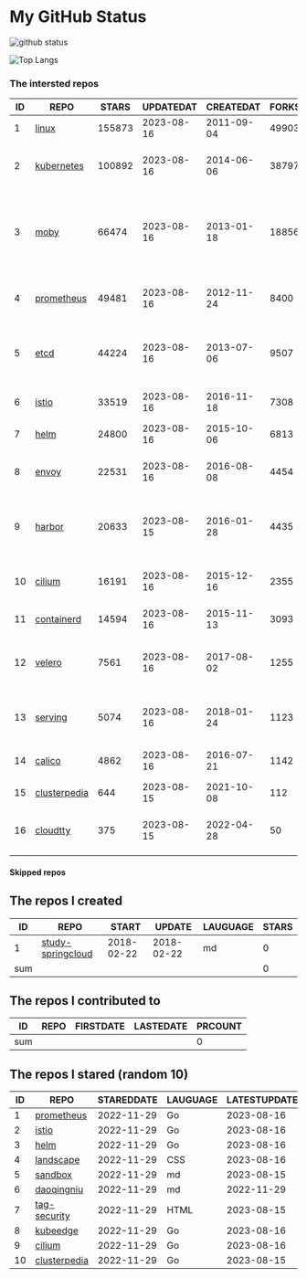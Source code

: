 # My GitHub Status

<img src="https://github-readme-stats-1.yihong0618.vercel.app/api?username=daoqingniu&show_icons=true&&&hide_title=true&count_private=true" alt="github status" />

![Top Langs](https://github-readme-stats-1.yihong0618.vercel.app/api/top-langs/?username=daoqingniu&layout=compact)

<!--START_SECTION:github_repos-->
### The intersted repos
| ID |                              REPO                               | STARS  | UPDATEDAT  | CREATEDAT  | FORKSCOUNT |                                              DESCRIPTIONS                                              |
|----|-----------------------------------------------------------------|--------|------------|------------|------------|--------------------------------------------------------------------------------------------------------|
|  1 | [linux](https://github.com/torvalds/linux)                      | 155873 | 2023-08-16 | 2011-09-04 |      49903 | Linux kernel source tree                                                                               |
|  2 | [kubernetes](https://github.com/kubernetes/kubernetes)          | 100892 | 2023-08-16 | 2014-06-06 |      38797 | Production-Grade Container Scheduling and Management                                                   |
|  3 | [moby](https://github.com/moby/moby)                            |  66474 | 2023-08-16 | 2013-01-18 |      18856 | Moby Project - a collaborative project for the container ecosystem to assemble container-based systems |
|  4 | [prometheus](https://github.com/prometheus/prometheus)          |  49481 | 2023-08-16 | 2012-11-24 |       8400 | The Prometheus monitoring system and time series database.                                             |
|  5 | [etcd](https://github.com/etcd-io/etcd)                         |  44224 | 2023-08-16 | 2013-07-06 |       9507 | Distributed reliable key-value store for the most critical data of a distributed system                |
|  6 | [istio](https://github.com/istio/istio)                         |  33519 | 2023-08-16 | 2016-11-18 |       7308 | Connect, secure, control, and observe services.                                                        |
|  7 | [helm](https://github.com/helm/helm)                            |  24800 | 2023-08-16 | 2015-10-06 |       6813 | The Kubernetes Package Manager                                                                         |
|  8 | [envoy](https://github.com/envoyproxy/envoy)                    |  22531 | 2023-08-16 | 2016-08-08 |       4454 | Cloud-native high-performance edge/middle/service proxy                                                |
|  9 | [harbor](https://github.com/goharbor/harbor)                    |  20633 | 2023-08-15 | 2016-01-28 |       4435 | An open source trusted cloud native registry project that stores, signs, and scans content.            |
| 10 | [cilium](https://github.com/cilium/cilium)                      |  16191 | 2023-08-16 | 2015-12-16 |       2355 | eBPF-based Networking, Security, and Observability                                                     |
| 11 | [containerd](https://github.com/containerd/containerd)          |  14594 | 2023-08-16 | 2015-11-13 |       3093 | An open and reliable container runtime                                                                 |
| 12 | [velero](https://github.com/vmware-tanzu/velero)                |   7561 | 2023-08-16 | 2017-08-02 |       1255 | Backup and migrate Kubernetes applications and their persistent volumes                                |
| 13 | [serving](https://github.com/knative/serving)                   |   5074 | 2023-08-16 | 2018-01-24 |       1123 | Kubernetes-based, scale-to-zero, request-driven compute                                                |
| 14 | [calico](https://github.com/projectcalico/calico)               |   4862 | 2023-08-16 | 2016-07-21 |       1142 | Cloud native networking and network security                                                           |
| 15 | [clusterpedia](https://github.com/clusterpedia-io/clusterpedia) |    644 | 2023-08-15 | 2021-10-08 |        112 | The Encyclopedia of Kubernetes clusters                                                                |
| 16 | [cloudtty](https://github.com/cloudtty/cloudtty)                |    375 | 2023-08-15 | 2022-04-28 |         50 | A Friendly Kubernetes CloudShell (Web Terminal) !                                                      |



#### Skipped repos
<!--END_SECTION:github_repos-->

<!--START_SECTION:my_github-->
## The repos I created
| ID  |                                 REPO                                 |   START    |   UPDATE   | LAUGUAGE | STARS |
|-----|----------------------------------------------------------------------|------------|------------|----------|-------|
|   1 | [study-springcloud](https://github.com/daoqingniu/study-springcloud) | 2018-02-22 | 2018-02-22 | md       |     0 |
| sum |                                                                      |            |            |          |     0 |

## The repos I contributed to
| ID  | REPO | FIRSTDATE | LASTEDATE | PRCOUNT |
|-----|------|-----------|-----------|---------|
| sum |      |           |           |       0 |

## The repos I stared (random 10)
| ID |                              REPO                               | STAREDDATE | LAUGUAGE | LATESTUPDATE |
|----|-----------------------------------------------------------------|------------|----------|--------------|
|  1 | [prometheus](https://github.com/prometheus/prometheus)          | 2022-11-29 | Go       | 2023-08-16   |
|  2 | [istio](https://github.com/istio/istio)                         | 2022-11-29 | Go       | 2023-08-16   |
|  3 | [helm](https://github.com/helm/helm)                            | 2022-11-29 | Go       | 2023-08-16   |
|  4 | [landscape](https://github.com/cncf/landscape)                  | 2022-11-29 | CSS      | 2023-08-16   |
|  5 | [sandbox](https://github.com/cncf/sandbox)                      | 2022-11-29 | md       | 2023-08-15   |
|  6 | [daoqingniu](https://github.com/daoqingniu/daoqingniu)          | 2022-11-29 | md       | 2022-11-29   |
|  7 | [tag-security](https://github.com/cncf/tag-security)            | 2022-11-29 | HTML     | 2023-08-15   |
|  8 | [kubeedge](https://github.com/kubeedge/kubeedge)                | 2022-11-29 | Go       | 2023-08-16   |
|  9 | [cilium](https://github.com/cilium/cilium)                      | 2022-11-29 | Go       | 2023-08-16   |
| 10 | [clusterpedia](https://github.com/clusterpedia-io/clusterpedia) | 2022-11-29 | Go       | 2023-08-15   |

<!--END_SECTION:my_github-->
